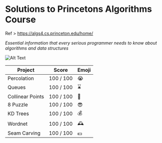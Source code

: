# Solutions to Princetons Algorithms Course

Ref > https://algs4.cs.princeton.edu/home/

*Essential information that
every serious programmer
needs to know about
algorithms and data structures*

![ Alt Text](https://algs4.cs.princeton.edu/14analysis/images/classifications.png)

| Project          | Score     | Emoji |
|------------------|-----------|-------|
| Percolation      | 100 / 100 | 😭    |
| Queues           | 100 / 100 | ⌛     |
| Collinear Points | 100 / 100 | 🏁    |
| 8 Puzzle         | 100 / 100 | 😎    |
| KD Trees         | 100 / 100 | 💰    |
| Wordnet          | 100 / 100 | 🕰️   |
| Seam Carving     | 100 / 100 | 💵    |

